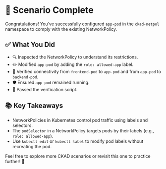 # 🎉 Scenario Complete

Congratulations! You’ve successfully configured `app-pod` in the `ckad-netpol` namespace to comply with the existing NetworkPolicy.

## ✅ What You Did
- 🔍 Inspected the NetworkPolicy to understand its restrictions.
- ✏️ Modified `app-pod` by adding the `role: allowed-app` label.
- 🔌 Verified connectivity from `frontend-pod` to `app-pod` and from `app-pod` to `backend-pod`.
- 🛡️ Ensured `app-pod` remained running.
- 🧪 Passed the verification script.

## 📚 Key Takeaways
- NetworkPolicies in Kubernetes control pod traffic using labels and selectors.
- The `podSelector` in a NetworkPolicy targets pods by their labels (e.g., `role: allowed-app`).
- Use `kubectl edit` or `kubectl label` to modify pod labels without recreating the pod.

Feel free to explore more CKAD scenarios or revisit this one to practice further! 🚀